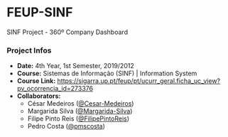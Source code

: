 # FEUP-SINF

SINF Project - 360º Company Dashboard

### Project Infos
* **Date:** 4th Year, 1st Semester, 2019/2012
* **Course:** Sistemas de Informação (SINF) | Information System
* **Course Link:** https://sigarra.up.pt/feup/pt/ucurr_geral.ficha_uc_view?pv_ocorrencia_id=273376
* **Collaborators:** 
  * César Medeiros ([@Cesar-Medeiros](https://github.com/Cesar-Medeiros))
  * Margarida Silva ([@Margarida-Silva](https://github.com/Margarida-Silva))
  * Filipe Pinto Reis ([@FilipePintoReis](https://github.com/FilipePintoReis))
  * Pedro Costa ([@pmscosta](https://github.com/pmscosta))